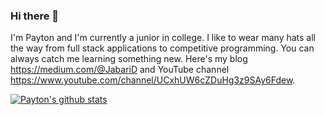### Hi there 👋

I'm Payton and I'm currently a junior in college. I like to wear many hats all the way from full stack applications to competitive programming. You can always catch me learning something new. Here's my blog https://medium.com/@JabariD and YouTube channel https://www.youtube.com/channel/UCxhUW6cZDuHg3z9SAy6Fdew.

[![Payton's github stats](https://github-readme-stats.vercel.app/api?username=JabariD)](https://github.com/anuraghazra/github-readme-stats)

<!--
**JabariD/JabariD** is a ✨ _special_ ✨ repository because its `README.md` (this file) appears on your GitHub profile.

Here are some ideas to get you started:

- 🔭 I’m currently working on ...
- 🌱 I’m currently learning ...
- 👯 I’m looking to collaborate on ...
- 🤔 I’m looking for help with ...
- 💬 Ask me about ...
- 📫 How to reach me: ...
- 😄 Pronouns: ...
- ⚡ Fun fact: ...
-->
